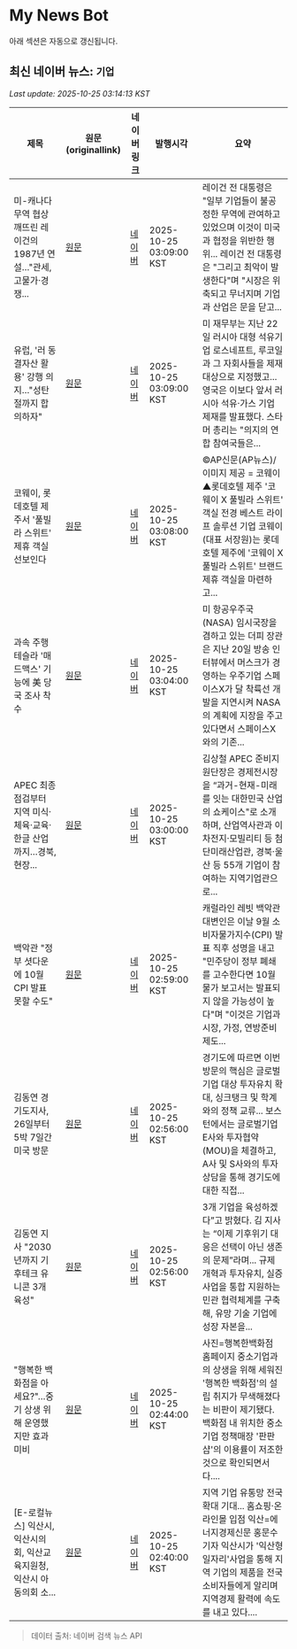 # My News Bot

아래 섹션은 자동으로 갱신됩니다.

<!-- NEWS:START -->
## 최신 네이버 뉴스: `기업`
_Last update: 2025-10-25 03:14:13 KST_

| 제목 | 원문(originallink) | 네이버 링크 | 발행시각 | 요약 |
|---|---|---|---|---|
| 미-캐나다 무역 협상 깨뜨린 레이건의 1987년 연설…"관세, 고물가·경쟁... | [원문](https://www.newspim.com/news/view/20251024001129) | [네이버](https://www.newspim.com/news/view/20251024001129) | 2025-10-25 03:09:00 KST | 레이건 전 대통령은 "일부 기업들이 불공정한 무역에 관여하고 있었으며 이것이 미국과 협정을 위반한 행위... 레이건 전 대통령은 "그리고 최악이 발생한다"며 "시장은 위축되고 무너지며 기업과 산업은 문을 닫고... |
| 유럽, '러 동결자산 활용' 강행 의지…"성탄절까지 합의하자" | [원문](https://www.yna.co.kr/view/AKR20251024159100098?input=1195m) | [네이버](https://n.news.naver.com/mnews/article/001/0015700173?sid=104) | 2025-10-25 03:09:00 KST | 미 재무부는 지난 22일 러시아 대형 석유기업 로스네프트, 루코일과 그 자회사들을 제재 대상으로 지정했고... 영국은 이보다 앞서 러시아 석유·가스 기업 제재를 발표했다. 스타머 총리는 "의지의 연합 참여국들은... |
| 코웨이, 롯데호텔 제주서 '풀빌라 스위트' 제휴 객실 선보인다 | [원문](https://www.apnews.kr/news/articleView.html?idxno=3041497) | [네이버](https://www.apnews.kr/news/articleView.html?idxno=3041497) | 2025-10-25 03:08:00 KST | ©AP신문(AP뉴스)/이미지 제공 = 코웨이 ▲롯데호텔 제주 '코웨이 X 풀빌라 스위트' 객실 전경 베스트 라이프 솔루션 기업 코웨이(대표 서장원)는 롯데호텔 제주에 '코웨이 X 풀빌라 스위트' 브랜드 제휴 객실을 마련하고... |
| 과속 주행 테슬라 '매드맥스' 기능에 美 당국 조사 착수 | [원문](https://www.yna.co.kr/view/AKR20251025002100075?input=1195m) | [네이버](https://n.news.naver.com/mnews/article/001/0015700172?sid=104) | 2025-10-25 03:04:00 KST | 미 항공우주국(NASA) 임시국장을 겸하고 있는 더피 장관은 지난 20일 방송 인터뷰에서 머스크가 경영하는 우주기업 스페이스X가 달 착륙선 개발을 지연시켜 NASA의 계획에 지장을 주고 있다면서 스페이스X와의 기존... |
| APEC 최종 점검부터 지역 미식·체육·교육·한글 산업까지…경북, 현장... | [원문](https://www.ekn.kr/web/view.php?key=20251024021519382) | [네이버](https://www.ekn.kr/web/view.php?key=20251024021519382) | 2025-10-25 03:00:00 KST | 김상철 APEC 준비지원단장은 경제전시장을 “과거-현재-미래를 잇는 대한민국 산업의 쇼케이스"로 소개하며, 산업역사관과 이차전지·모빌리티 등 첨단미래산업관, 경북·울산 등 55개 기업이 참여하는 지역기업관으로... |
| 백악관 "정부 셧다운에 10월 CPI 발표 못할 수도" | [원문](https://www.newsis.com/view/NISX20251025_0003376532) | [네이버](https://n.news.naver.com/mnews/article/003/0013556950?sid=104) | 2025-10-25 02:59:00 KST | 캐럴라인 레빗 백악관 대변인은 이날 9월 소비자물가지수(CPI) 발표 직후 성명을 내고 "민주당이 정부 폐쇄를 고수한다면 10월 물가 보고서는 발표되지 않을 가능성이 높다"며 "이것은 기업과 시장, 가정, 연방준비제도... |
| 김동연 경기도지사, 26일부터 5박 7일간 미국 방문 | [원문](http://www.mhj21.com/170110) | [네이버](http://www.mhj21.com/170110) | 2025-10-25 02:56:00 KST | 경기도에 따르면 이번 방문의 핵심은 글로벌 기업 대상 투자유치 확대, 싱크탱크 및 학계와의 정책 교류... 보스턴에서는 글로벌기업 E사와 투자협약(MOU)을 체결하고, A사 및 S사와의 투자 상담을 통해 경기도에 대한 직접... |
| 김동연 지사 "2030년까지 기후테크 유니콘 3개 육성" | [원문](http://www.mhj21.com/170108) | [네이버](http://www.mhj21.com/170108) | 2025-10-25 02:56:00 KST | 3개 기업을 육성하겠다”고 밝혔다. 김 지사는 “이제 기후위기 대응은 선택이 아닌 생존의 문제”라며... 규제 개혁과 투자유치, 실증사업을 통합 지원하는 민관 협력체계를 구축해, 유망 기술 기업에 성장 자본을... |
| "행복한 백화점을 아세요?"…중기 상생 위해 운영했지만 효과 미비 | [원문](http://www.bizwnews.com/news/articleView.html?idxno=114391) | [네이버](http://www.bizwnews.com/news/articleView.html?idxno=114391) | 2025-10-25 02:44:00 KST | 사진=행복한백화점 홈페이지  중소기업과의 상생을 위해 세워진 '행복한 백화점'의 설립 취지가 무색해졌다는 비판이 제기됐다. 백화점 내 위치한 중소기업 정책매장 '판판샵'의 이용률이 저조한 것으로 확인되면서다.... |
| [E-로컬뉴스] 익산시, 익산시의회, 익산교육지원청, 익산시 아동의회 소... | [원문](https://www.ekn.kr/web/view.php?key=20251024029439609) | [네이버](https://www.ekn.kr/web/view.php?key=20251024029439609) | 2025-10-25 02:40:00 KST | 지역 기업 유통망 전국 확대 기대... 홈쇼핑·온라인몰 입점 익산=에너지경제신문 홍문수 기자 익산시가 '익산형 일자리'사업을 통해 지역 기업의 제품을 전국 소비자들에게 알리며 지역경제 활력에 속도를 내고 있다.... |

> 데이터 출처: 네이버 검색 뉴스 API
<!-- NEWS:END -->
